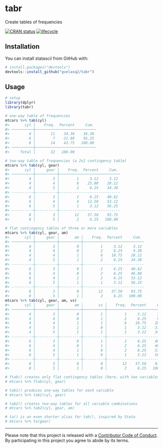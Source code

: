 
<!-- README.md is generated from README.Rmd. Please edit that file -->
tabr
====

Create tables of frequencies

[![CRAN status](http://www.r-pkg.org/badges/version/tabr)](https://cran.r-project.org/package=tabr) [![lifecycle](https://img.shields.io/badge/lifecycle-experimental-orange.svg)](https://www.tidyverse.org/lifecycle/#experimental)

Installation
------------

You can install statascii from GitHub with:

``` r
# install.packages("devtools")
devtools::install_github("gvelasq2/tabr")
```

Usage
-----

``` r
# setup
library(dplyr)
library(tabr)

# one-way table of frequencies
mtcars %>% tab(cyl)
#>       cyl │    Freq.  Percent     Cum. 
#> ──────────┼────────────────────────────
#>         4 │       11    34.38    34.38 
#>         6 │        7    21.88    56.25 
#>         8 │       14    43.75   100.00 
#> ──────────┼────────────────────────────
#>     Total │       32   100.00

# two-way table of frequencies (a 2x2 contingency table)
mtcars %>% tab(cyl, gear)
#>       cyl │     gear │    Freq.  Percent     Cum. 
#> ──────────┼──────────┼────────────────────────────
#>         4 │        3 │        1     3.12     3.12 
#>         4 │        4 │        8    25.00    28.12 
#>         4 │        5 │        2     6.25    34.38 
#> ----------┼----------┼----------------------------
#>         6 │        3 │        2     6.25    40.62 
#>         6 │        4 │        4    12.50    53.12 
#>         6 │        5 │        1     3.12    56.25 
#> ----------┼----------┼----------------------------
#>         8 │        3 │       12    37.50    93.75 
#>         8 │        5 │        2     6.25   100.00

# flat contingency tables of three or more variables
mtcars %>% tab(cyl, gear, am)
#>       cyl │     gear │       am │    Freq.  Percent     Cum. 
#> ──────────┼──────────┼──────────┼────────────────────────────
#>         4 │        3 │        0 │        1     3.12     3.12 
#>         4 │        4 │        0 │        2     6.25     9.38 
#>         4 │        4 │        1 │        6    18.75    28.12 
#>         4 │        5 │        1 │        2     6.25    34.38 
#> ----------┼----------┼----------┼----------------------------
#>         6 │        3 │        0 │        2     6.25    40.62 
#>         6 │        4 │        0 │        2     6.25    46.88 
#>         6 │        4 │        1 │        2     6.25    53.12 
#>         6 │        5 │        1 │        1     3.12    56.25 
#> ----------┼----------┼----------┼----------------------------
#>         8 │        3 │        0 │       12    37.50    93.75 
#>         8 │        5 │        1 │        2     6.25   100.00
mtcars %>% tab(cyl, gear, am, vs)
#>       cyl │     gear │       am │       vs │    Freq.  Percent     Cum. 
#> ──────────┼──────────┼──────────┼──────────┼────────────────────────────
#>         4 │        3 │        0 │        1 │        1     3.12     3.12 
#>         4 │        4 │        0 │        1 │        2     6.25     9.38 
#>         4 │        4 │        1 │        1 │        6    18.75    28.12 
#>         4 │        5 │        1 │        0 │        1     3.12    31.25 
#>         4 │        5 │        1 │        1 │        1     3.12    34.38 
#> ----------┼----------┼----------┼----------┼----------------------------
#>         6 │        3 │        0 │        1 │        2     6.25    40.62 
#>         6 │        4 │        0 │        1 │        2     6.25    46.88 
#>         6 │        4 │        1 │        0 │        2     6.25    53.12 
#>         6 │        5 │        1 │        0 │        1     3.12    56.25 
#> ----------┼----------┼----------┼----------┼----------------------------
#>         8 │        3 │        0 │        0 │       12    37.50    93.75 
#>         8 │        5 │        1 │        0 │        2     6.25   100.00

# ftab() creates only flat contingency tables (here, with two variables)
# mtcars %>% ftab(cyl, gear)

# tab1() produces one-way tables for each variable
# mtcars %>% tab1(cyl, gear)

# tab2() creates two-way tables for all variable combinations
# mtcars %>% tab2(cyl, gear, am)

# ta() is an even shorter alias for tab(), inspired by Stata
# mtcars %>% ta(gear)
```

------------------------------------------------------------------------

Please note that this project is released with a [Contributor Code of Conduct](CODE_OF_CONDUCT.md). By participating in this project you agree to abide by its terms.
